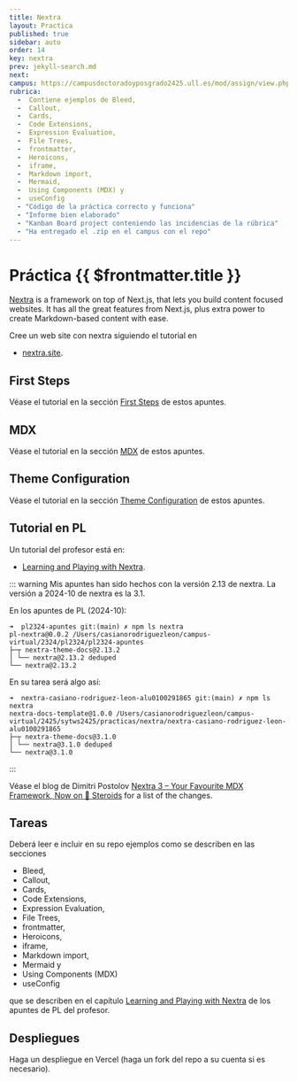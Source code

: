 ```yaml
---
title: Nextra
layout: Practica
published: true
sidebar: auto
order: 14
key: nextra
prev: jekyll-search.md
next: 
campus: https://campusdoctoradoyposgrado2425.ull.es/mod/assign/view.php?id=29486
rubrica:
  -  Contiene ejemplos de Bleed, 
  -  Callout, 
  -  Cards, 
  -  Code Extensions, 
  -  Expression Evaluation, 
  -  File Trees, 
  -  frontmatter, 
  -  Heroicons, 
  -  iframe, 
  -  Markdown import, 
  -  Mermaid, 
  -  Using Components (MDX) y 
  -  useConfig
  - "Código de la práctica correcto y funciona"
  - "Informe bien elaborado"
  - "Kanban Board project conteniendo las incidencias de la rúbrica"
  - "Ha entregado el .zip en el campus con el repo"
---
```


# Práctica {{ $frontmatter.title }}

[Nextra](https://nextra.site/docs) is a framework on top of Next.js, that lets you build content focused websites. It has all the great features from Next.js, plus extra power to create Markdown-based content with ease.

Cree un web site con nextra siguiendo el tutorial en 

- <a href="https://nextra.site/docs" target="_blank">nextra.site</a>. 
  
## First Steps

Véase el tutorial en la sección [First Steps](/temas/web/nextra/first-steps) de estos apuntes.

## MDX

Véase el tutorial en la sección [MDX](/temas/web/nextra/mdx) de estos apuntes.

## Theme Configuration

Véase el tutorial en la sección [Theme Configuration](/temas/web/nextra/theme-configuration) de estos apuntes.

## Tutorial en PL

Un  tutorial del profesor está en:

- <a href="https://ull-pl.vercel.app/nextra-playground" target="_blank">Learning and Playing with Nextra</a>.

::: warning
Mis apuntes han sido hechos con la versión 2.13 de nextra. La versión a 2024-10 de nextra es la 3.1.

En los apuntes de PL (2024-10): 

```
➜  pl2324-apuntes git:(main) ✗ npm ls nextra
pl-nextra@0.0.2 /Users/casianorodriguezleon/campus-virtual/2324/pl2324/pl2324-apuntes
├─┬ nextra-theme-docs@2.13.2
│ └── nextra@2.13.2 deduped
└── nextra@2.13.2
```

En su tarea será algo así:

```
➜  nextra-casiano-rodriguez-leon-alu0100291865 git:(main) ✗ npm ls nextra
nextra-docs-template@1.0.0 /Users/casianorodriguezleon/campus-virtual/2425/sytws2425/practicas/nextra/nextra-casiano-rodriguez-leon-alu0100291865
├─┬ nextra-theme-docs@3.1.0
│ └── nextra@3.1.0 deduped
└── nextra@3.1.0
```
:::

Véase el blog de Dimitri Postolov [Nextra 3 – Your Favourite MDX Framework, Now on 🧪 Steroids](https://the-guild.dev/blog/nextra-3) for a list of the changes.


## Tareas

Deberá leer e incluir en su repo ejemplos como se describen en las secciones 
- Bleed, 
- Callout, 
- Cards, 
- Code Extensions, 
- Expression Evaluation, 
- File Trees, 
- frontmatter, 
- Heroicons, 
- iframe,
- Markdown import, 
- Mermaid y 
- Using Components  (MDX)
- useConfig

que se describen en el capítulo <a href="https://ull-pl.vercel.app/nextra-playground" target="_blank">Learning and Playing with Nextra</a>
de los apuntes de PL del profesor.

## Despliegues

Haga un despliegue en Vercel (haga un fork del repo a su cuenta si es necesario).

<Rubrica :items="$frontmatter.rubrica" />

